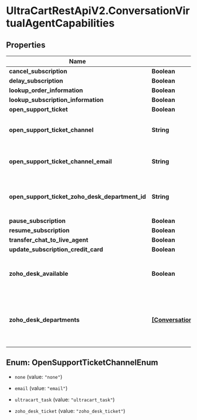 # UltraCartRestApiV2.ConversationVirtualAgentCapabilities

## Properties

Name | Type | Description | Notes
------------ | ------------- | ------------- | -------------
**cancel_subscription** | **Boolean** |  | [optional] 
**delay_subscription** | **Boolean** |  | [optional] 
**lookup_order_information** | **Boolean** |  | [optional] 
**lookup_subscription_information** | **Boolean** |  | [optional] 
**open_support_ticket** | **Boolean** |  | [optional] 
**open_support_ticket_channel** | **String** | Channel to use to open the support ticket | [optional] 
**open_support_ticket_channel_email** | **String** | Email to send support ticket to | [optional] 
**open_support_ticket_zoho_desk_department_id** | **String** | Department ID to open a Zoho Desk ticket for | [optional] 
**pause_subscription** | **Boolean** |  | [optional] 
**resume_subscription** | **Boolean** |  | [optional] 
**transfer_chat_to_live_agent** | **Boolean** |  | [optional] 
**update_subscription_credit_card** | **Boolean** |  | [optional] 
**zoho_desk_available** | **Boolean** | True if Zoho Desk is connected to UltraCart | [optional] 
**zoho_desk_departments** | [**[ConversationVirtualAgentCapabilityZohoDeskDepartment]**](ConversationVirtualAgentCapabilityZohoDeskDepartment.md) | Array of Zoho Desk Department if zoho desk is connected to UltraCart | [optional] 



## Enum: OpenSupportTicketChannelEnum


* `none` (value: `"none"`)

* `email` (value: `"email"`)

* `ultracart_task` (value: `"ultracart_task"`)

* `zoho_desk_ticket` (value: `"zoho_desk_ticket"`)




